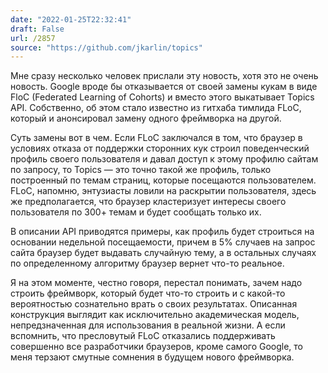 ```yaml
---
date: "2022-01-25T22:32:41"
draft: False
url: /2857
source: "https://github.com/jkarlin/topics"
---
```


Мне сразу несколько человек прислали эту новость, хотя это не очень новость. Google вроде бы отказывается от своей замены кукам в виде FloC (Federated Learning of Cohorts) и вместо этого выкатывает Topics API. Собственно, об этом стало известно из гитхаба тимлида FLoC, который и анонсировал замену одного фреймворка на другой.

Суть замены вот в чем. Если FLoC заключался в том, что браузер в условиях отказа от поддержки сторонних кук строил поведенческий профиль своего пользователя и давал доступ к этому профилю сайтам по запросу, то Topics — это точно такой же профиль, только построенный по темам страниц, которые посещаются пользователем. FLoC, напомню, энтузиасты ловили на раскрытии пользователя, здесь же предполагается, что браузер кластеризует интересы своего пользователя по 300+ темам и будет сообщать только их.

В описании API приводятся примеры, как профиль будет строиться на основании недельной посещаемости, причем в 5% случаев на запрос сайта браузер будет выдавать случайную тему, а в остальных случаях по определенному алгоритму браузер вернет что-то реальное.

Я на этом моменте, честно говоря, перестал понимать, зачем надо строить фреймворк, который будет что-то строить и с какой-то вероятностью сознательно врать о своих результатах. Описанная конструкция выглядит как исключительно академическая модель, непредзначенная для использования в реальной жизни. А если вспомнить, что пресловутый FLoC отказались поддерживать совершенно все разработчики браузеров, кроме самого Google, то меня терзают смутные сомнения в будущем нового фреймворка.
